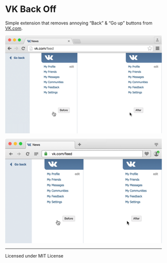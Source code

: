 # VK Back Off

Simple extension that removes annoying “Back” & “Go up” buttons from [VK.com](https://vk.com/).

![VK Back Off in Chrome](pictures/chrome.png)

![VK Back Off in Opera](pictures/opera.png)

---
Licensed under MIT License
